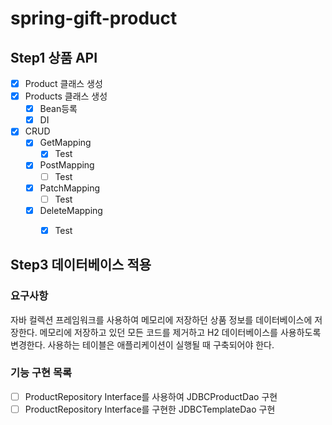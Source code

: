 # spring-gift-product

## Step1 상품 API

- [x] Product 클래스 생성
- [x] Products 클래스 생성
  - [x] Bean등록
  - [x] DI
- [x] CRUD
  - [x] GetMapping
    - [x] Test
  - [x] PostMapping
    - [ ] Test
  - [x] PatchMapping
    - [ ] Test
  - [x] DeleteMapping
    - [x] Test


## Step3 데이터베이스 적용

### 요구사항
자바 컬렉션 프레임워크를 사용하여 메모리에 저장하던 상품 정보를 데이터베이스에 저장한다.
메모리에 저장하고 있던 모든 코드를 제거하고 H2 데이터베이스를 사용하도록 변경한다.
사용하는 테이블은 애플리케이션이 실행될 때 구축되어야 한다.


### 기능 구현 목록

- [ ] ProductRepository Interface를 사용하여 JDBCProductDao 구현
- [ ] ProductRepository Interface를 구현한 JDBCTemplateDao 구현
